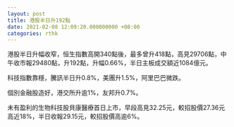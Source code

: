```yaml
---
layout: post
title: 港股半日升192點
date: 2021-02-08 12:09:20.000000000 +08:00
categories: rthk
---
```


港股半日升幅收窄，恒生指數高開340點後，最多曾升418點，高見29706點，中午收市報29480點，升192點，升幅0.66%，半日主板成交額近1084億元。

科技指數靠穩，騰訊半日升0.8%，美團升1.5%，阿里巴巴微跌。

個別金融股造好，港交所升逾1%，友邦升0.7%。

未有盈利的生物科技股貝康醫療首日上市，早段高見32.25元，較招股價27.36元高近18%，半日收報29.15元，較招股價高逾6%。
